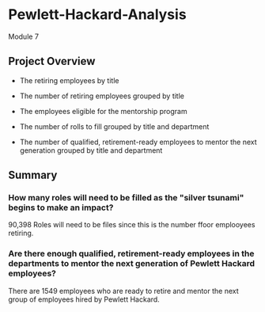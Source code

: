 # Pewlett-Hackard-Analysis
Module 7
## Project Overview

- The retiring employees by title

- The number of retiring employees grouped by title

- The employees eligible for the mentorship program
 
- The number of rolls to fill grouped by title and department
  
- The number of qualified, retirement-ready employees to mentor the next generation grouped by title and department


## Summary

### How many roles will need to be filled as the "silver tsunami" begins to make an impact?

90,398 Roles will need to be files since this is the number ffoor emplooyees retiring.

### Are there enough qualified, retirement-ready employees in the departments to mentor the next generation of Pewlett Hackard employees?

There are 1549 employees who are ready to retire and mentor the next group of employees hired by Pewlett Hackard.
